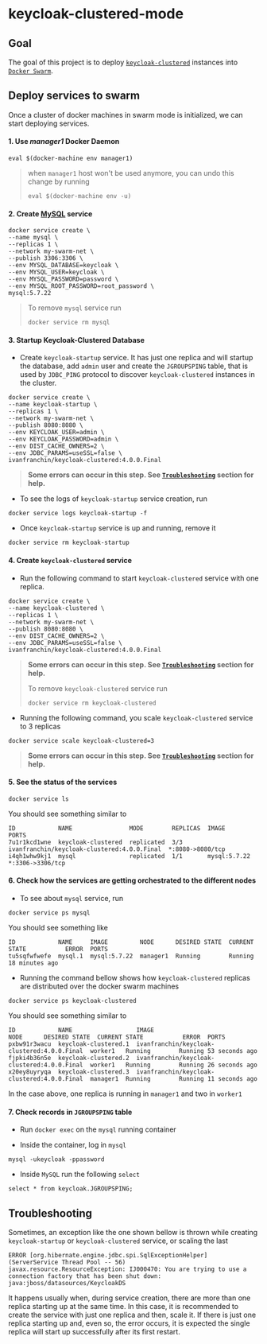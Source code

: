 # keycloak-clustered-mode

## Goal

The goal of this project is to deploy [`keycloak-clustered`](https://github.com/ivangfr/keycloak-clustered) instances into [`Docker Swarm`](https://docs.docker.com/engine/swarm/swarm-tutorial).

## Deploy services to swarm

Once a cluster of docker machines in swarm mode is initialized, we can start deploying services.

#### 1. Use _manager1_ Docker Daemon
```
eval $(docker-machine env manager1)
```
> when `manager1` host won't be used anymore, you can undo this change by running
> ```
> eval $(docker-machine env -u)
> ```

#### 2. Create [MySQL](https://hub.docker.com/_/mysql) service

```
docker service create \
--name mysql \
--replicas 1 \
--network my-swarm-net \
--publish 3306:3306 \
--env MYSQL_DATABASE=keycloak \
--env MYSQL_USER=keycloak \
--env MYSQL_PASSWORD=password \
--env MYSQL_ROOT_PASSWORD=root_password \
mysql:5.7.22
```
> To remove `mysql` service run
> ```
> docker service rm mysql
> ```

#### 3. Startup Keycloak-Clustered Database

- Create `keycloak-startup` service. It has just one replica and will startup the database, add `admin` user and create the `JGROUPSPING` table, that is used by `JDBC_PING` protocol to discover `keycloak-clustered` instances in the cluster. 
```
docker service create \
--name keycloak-startup \
--replicas 1 \
--network my-swarm-net \
--publish 8080:8080 \
--env KEYCLOAK_USER=admin \
--env KEYCLOAK_PASSWORD=admin \
--env DIST_CACHE_OWNERS=2 \
--env JDBC_PARAMS=useSSL=false \
ivanfranchin/keycloak-clustered:4.0.0.Final
```
> **Some errors can occur in this step. See [`Troubleshooting`](#Troubleshooting) section for help.**

- To see the logs of `keycloak-startup` service creation, run
```
docker service logs keycloak-startup -f
```

- Once `keycloak-startup` service is up and running, remove it
```
docker service rm keycloak-startup
```

#### 4. Create `keycloak-clustered` service

- Run the following command to start `keycloak-clustered` service with one replica.
```
docker service create \
--name keycloak-clustered \
--replicas 1 \
--network my-swarm-net \
--publish 8080:8080 \
--env DIST_CACHE_OWNERS=2 \
--env JDBC_PARAMS=useSSL=false \
ivanfranchin/keycloak-clustered:4.0.0.Final
```
> **Some errors can occur in this step. See [`Troubleshooting`](#Troubleshooting) section for help.**
>
> To remove `keycloak-clustered` service run
> ```
> docker service rm keycloak-clustered
> ```

- Running the following command, you scale `keycloak-clustered` service to 3 replicas
```
docker service scale keycloak-clustered=3
```
> **Some errors can occur in this step. See [`Troubleshooting`](#Troubleshooting) section for help.**

#### 5. See the status of the services
```
docker service ls
```
You should see something similar to
```
ID            NAME                MODE        REPLICAS  IMAGE                                        PORTS
7u1r1kcd1wne  keycloak-clustered  replicated  3/3       ivanfranchin/keycloak-clustered:4.0.0.Final  *:8080->8080/tcp
i4qh1whw9kj1  mysql               replicated  1/1       mysql:5.7.22                                 *:3306->3306/tcp
```

#### 6. Check how the services are getting orchestrated to the different nodes

- To see about `mysql` service, run
```
docker service ps mysql
```
You should see something like
```
ID            NAME     IMAGE         NODE      DESIRED STATE  CURRENT STATE           ERROR  PORTS
tu5sqfwfwefe  mysql.1  mysql:5.7.22  manager1  Running        Running 18 minutes ago
```

- Running the command bellow shows how `keycloak-clustered` replicas are distributed over the docker swarm machines
```
docker service ps keycloak-clustered
```
You should see something similar to
```
ID            NAME                  IMAGE                                        NODE      DESIRED STATE  CURRENT STATE           ERROR  PORTS
pxbw91r3wacu  keycloak-clustered.1  ivanfranchin/keycloak-clustered:4.0.0.Final  worker1   Running        Running 53 seconds ago
fjpki4b36n5e  keycloak-clustered.2  ivanfranchin/keycloak-clustered:4.0.0.Final  worker1   Running        Running 26 seconds ago
x20ey8uyryqa  keycloak-clustered.3  ivanfranchin/keycloak-clustered:4.0.0.Final  manager1  Running        Running 11 seconds ago
```
In the case above, one replica is running in `manager1` and two in `worker1`

#### 7. Check records in `JGROUPSPING` table

- Run `docker exec` on the `mysql` running container

- Inside the container, log in `mysql`
```
mysql -ukeycloak -ppassword
```

- Inside `MySQL` run the following `select`
```
select * from keycloak.JGROUPSPING;
```

## Troubleshooting

Sometimes, an exception like the one shown bellow is thrown while creating `keycloak-startup` or `keycloak-clustered` service, or scaling the last
```
ERROR [org.hibernate.engine.jdbc.spi.SqlExceptionHelper] (ServerService Thread Pool -- 56)
javax.resource.ResourceException: IJ000470: You are trying to use a connection factory that has been shut down:
java:jboss/datasources/KeycloakDS
```
It happens usually when, during service creation, there are more than one replica starting up at the same time. In this case, it is recommended to create the service with just one replica and then, scale it. If there is just one replica starting up and, even so, the error occurs, it is expected the single replica will start up successfully after its first restart.